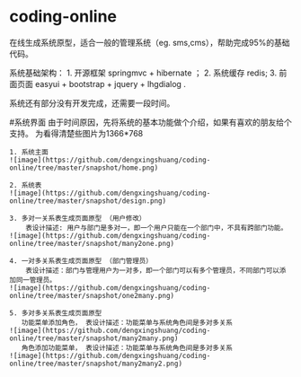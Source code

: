# coding-online 
  在线生成系统原型，适合一般的管理系统（eg. sms,cms），帮助完成95%的基础代码。
  
  系统基础架构： 1. 开源框架 springmvc + hibernate ；
                 2. 系统缓存 redis; 
                 3. 前面页面 easyui + bootstrap + jquery + lhgdialog .
  
  

  
  系统还有部分没有开发完成，还需要一段时间。
  
  
  #系统界面
    由于时间原因，先将系统的基本功能做个介绍，如果有喜欢的朋友给个支持。 为看得清楚些图片为1366*768
    
    1. 系统主面
    ![image](https://github.com/dengxingshuang/coding-online/tree/master/snapshot/home.png)
    
    2. 系统表
    ![image](https://github.com/dengxingshuang/coding-online/tree/master/snapshot/design.png)
    
    3. 多对一关系表生成页面原型 （用户修改）
        表设计描述: 用户与部门是多对一，即一个用户只能在一个部门中，不具有跨部门功能。
    ![image](https://github.com/dengxingshuang/coding-online/tree/master/snapshot/many2one.png)
    
    4. 一对多关系表生成页面原型 （部门管理员）
        表设计描述：部门与管理用户为一对多，即一个部门可以有多个管理员，不同部门可以添加同一管理员。
    ![image](https://github.com/dengxingshuang/coding-online/tree/master/snapshot/one2many.png)
    
    5. 多对多关系表生成页面原型
       功能菜单添加角色， 表设计描述：功能菜单与系统角色间是多对多关系
    ![image](https://github.com/dengxingshuang/coding-online/tree/master/snapshot/many2many.png)
       角色添加功能菜单， 表设计描述：功能菜单与系统角色间是多对多关系
    ![image](https://github.com/dengxingshuang/coding-online/tree/master/snapshot/many2many2.png)
